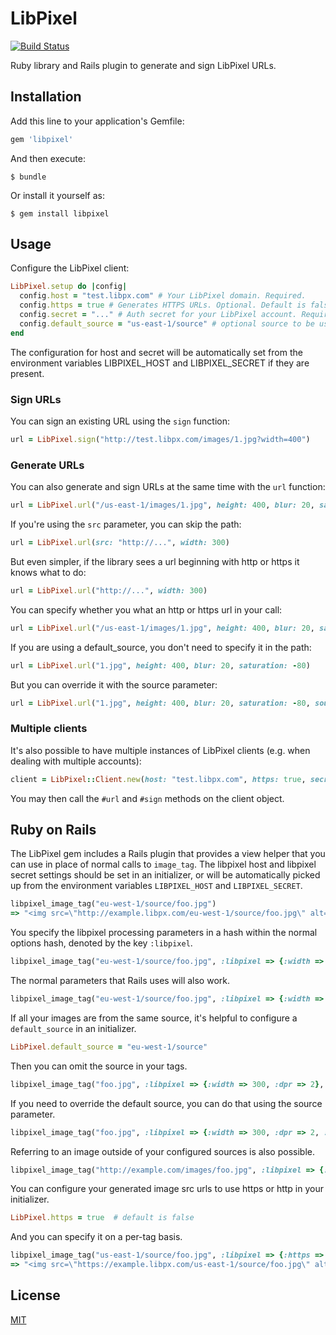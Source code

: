 # LibPixel

[![Build Status](https://travis-ci.org/libpixel/libpixel-ruby.svg?branch=master)](https://travis-ci.org/libpixel/libpixel-ruby)

Ruby library and Rails plugin to generate and sign LibPixel URLs.

## Installation

Add this line to your application's Gemfile:

```ruby
gem 'libpixel'
```

And then execute:

    $ bundle

Or install it yourself as:

    $ gem install libpixel

## Usage

Configure the LibPixel client:

```ruby
LibPixel.setup do |config|
  config.host = "test.libpx.com" # Your LibPixel domain. Required.
  config.https = true # Generates HTTPS URLs. Optional. Default is false.
  config.secret = "..." # Auth secret for your LibPixel account. Required for signing requests.
  config.default_source = "us-east-1/source" # optional source to be used, can be overriden
end
```

The configuration for host and secret will be automatically set from the environment variables LIBPIXEL_HOST and LIBPIXEL_SECRET if they are present.

### Sign URLs

You can sign an existing URL using the `sign` function:

```ruby
url = LibPixel.sign("http://test.libpx.com/images/1.jpg?width=400")
```

### Generate URLs

You can also generate and sign URLs at the same time with the `url` function:

```ruby
url = LibPixel.url("/us-east-1/images/1.jpg", height: 400, blur: 20, saturation: -80)
```

If you're using the `src` parameter, you can skip the path:

```ruby
url = LibPixel.url(src: "http://...", width: 300)
```

But even simpler, if the library sees a url beginning with http or https it knows what to do:

```ruby
url = LibPixel.url("http://...", width: 300)
```

You can specify whether you what an http or https url in your call:

```ruby
url = LibPixel.url("/us-east-1/images/1.jpg", height: 400, blur: 20, saturation: -80, https: true)
```

If you are using a default_source, you don't need to specify it in the path:

```ruby
url = LibPixel.url("1.jpg", height: 400, blur: 20, saturation: -80)
```

But you can override it with the source parameter:

```ruby
url = LibPixel.url("1.jpg", height: 400, blur: 20, saturation: -80, source: "us-west-1/source2")
```


### Multiple clients

It's also possible to have multiple instances of LibPixel clients (e.g. when dealing with multiple accounts):

```ruby
client = LibPixel::Client.new(host: "test.libpx.com", https: true, secret: "...")
```

You may then call the `#url` and `#sign` methods on the client object.

## Ruby on Rails

The LibPixel gem includes a Rails plugin that provides a view helper that you can use in place of normal calls to `image_tag`. The libpixel host and libpixel secret settings should be set in an initializer, or will be automatically picked up from the environment variables `LIBPIXEL_HOST` and `LIBPIXEL_SECRET`.

```ruby
libpixel_image_tag("eu-west-1/source/foo.jpg")
=> "<img src=\"http://example.libpx.com/eu-west-1/source/foo.jpg\" alt=\"Foo\" />"
```

You specify the libpixel processing parameters in a hash within the normal options hash, denoted by the key `:libpixel`.

```ruby
libpixel_image_tag("eu-west-1/source/foo.jpg", :libpixel => {:width => 300})
```

The normal parameters that Rails uses will also work.

```ruby
libpixel_image_tag("eu-west-1/source/foo.jpg", :libpixel => {:width => 300, :dpr => 2}, :size => "300x250")
```

If all your images are from the same source, it's helpful to configure a `default_source` in an initializer.

```ruby
LibPixel.default_source = "eu-west-1/source"
```

Then you can omit the source in your tags.

```ruby
libpixel_image_tag("foo.jpg", :libpixel => {:width => 300, :dpr => 2}, :size => "300x250")
```

If you need to override the default source, you can do that using the source parameter.

```ruby
libpixel_image_tag("foo.jpg", :libpixel => {:width => 300, :dpr => 2, :source => "eu-west-1/source2"}, :size => "300x250")
```

Referring to an image outside of your configured sources is also possible.

```ruby
libpixel_image_tag("http://example.com/images/foo.jpg", :libpixel => {:width => 300, :dpr => 2}, :size => "300x250")
```

You can configure your generated image src urls to use https or http in your initializer.

```ruby
LibPixel.https = true  # default is false
```

And you can specify it on a per-tag basis.

```ruby
libpixel_image_tag("us-east-1/source/foo.jpg", :libpixel => {:https => true})
=> "<img src=\"https://example.libpx.com/us-east-1/source/foo.jpg\" alt=\"Foo\" />"
```



## License

[MIT](LICENSE)
